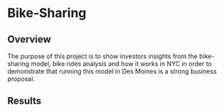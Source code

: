 # Bike-Sharing

## Overview 

The purpose of this project is to show investors insights from the bike-sharing model, bike rides analysis and how it works in NYC in order to demonstrate that running this model in Des Moines is a strong business proposal.

## Results 


